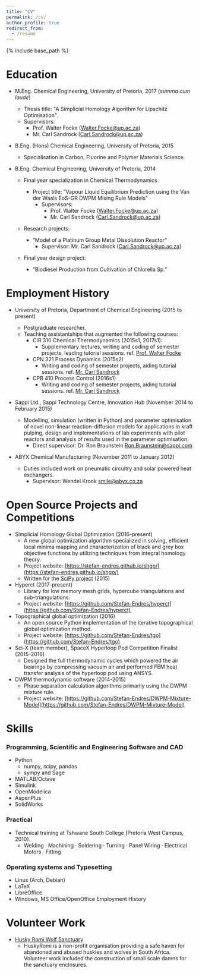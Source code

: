 ```yaml
---
title: "CV"
permalink: /cv/
author_profile: true
redirect_from:
  - /resume
---
```


{% include base_path %}

Education
======
* M.Eng. Chemical Engineering, University of Pretoria, 2017 (*summa cum laude*)
    * Thesis title: "A Simplicial Homology Algorithm for Lipschitz Optimisation".
    * Supervisors:
        * Prof. Walter Focke ([Walter.Focke@up.ac.za](mailto:Walter.Focke@up.ac.za))
        * Mr. Carl Sandrock ([Carl.Sandrock@up.ac.za](mailto:Carl.Sandrock@up.ac.za))

* B.Eng. (Hons) Chemical Engineering, University of Pretoria, 2015
    * Specialisation in Carbon, Fluorine and Polymer Materials Science.

* B.Eng. Chemical Engineering, University of Pretoria, 2014
    * Final year specialization in Chemical Thermodynamics
        * Project title: ”Vapour Liquid Equilibrium Prediction using the Van der Waals EoS-GR DWPM Mixing Rule Models”
            * Supervisors:
                * Prof. Walter Focke ([Walter.Focke@up.ac.za](mailto:Walter.Focke@up.ac.za))
                * Mr. Carl Sandrock ([Carl.Sandrock@up.ac.za](mailto:Carl.Sandrock@up.ac.za))

    * Research projects:
        * ”Model of a Platinum Group Metal Dissolution Reactor”
            * Supervisor: Mr. Carl Sandrock ([Carl.Sandrock@up.ac.za](mailto:Carl.Sandrock@up.ac.za))
    * Final year design project:
        * ”Biodiesel Production from Cultivation of Chlorella Sp.”

Employment History
======
* University of Pretoria, Department of Chemical Engineering (2015 to present)
  * Postgraduate researcher.
  * Teaching assistantships that augmented the following courses:
    * CIR 310 Chemical Thermodynamics (2015s1, 2017s1):
        * Supplementary lectures, writing and coding of semester projects, leading tutorial sessions. ref. [Prof. Walter Focke](mailto:Walter.Focke@up.ac.za)
    * CPN 321 Process Dynamics (2015s2)
        * Writing and coding of semester projects, aiding tutorial sessions. ref. [Mr. Carl Sandrock](mailto:Carl.Sandrock@up.ac.za)
    * CPB 410 Process Control (2016s1)
        * Writing and coding of semester projects, aiding tutorial sessions. ref. [Mr. Carl Sandrock](mailto:Carl.Sandrock@up.ac.za)

* Sappi Ltd., Sappi Technology Centre, Innovation Hub (November 2014 to February 2015)
    * Modelling, simulation (written in Python) and parameter optimisation of novel non-linear reaction-diffusion models for applications in kraft pulping, design and implementations of lab experiments with pilot reactors and analysis of results used in the parameter optimisation.
        * Direct supervisor: Dr. Ron Braunstein [Ron.Braunstein@sappi.com](Ron.Braunstein@sappi.com)

* ABYX Chemical Manufacturing (November 2011 to January 2012)
    *  Duties included work on pneumatic circuitry and solar powered heat exchangers.
        * Supervisor: Wendel Krook [smile@abyx.co.za](smile@abyx.co.za)

Open Source Projects and Competitions
======
* Simplicial Homology Global Optimization (2016-present)
    * A new global optimization algorithm specialized in solving, efficient local minima mapping and characterization of black and grey box objective functions by utilizing techniques from integral homology theory.
    * Project website: [https://stefan-endres.github.io/shgo/](https://stefan-endres.github.io/shgo/)
    * Written for the [SciPy project](https://www.scipy.org/)
(2015)
* Hyperct (2017-present)
    * Library for low memory mesh grids, hypercube triangulations and sub-triangulations.
    * Project website: [https://github.com/Stefan-Endres/hyperct](https://github.com/Stefan-Endres/hyperct)
* Topographical global optimization (2016)
    * An open source Python implementation of the iterative topographical global optimization method.
    * Project website: [https://github.com/Stefan-Endres/tgo](https://github.com/Stefan-Endres/tgo)
* Sci-X (team member), SpaceX Hyperloop Pod Competition Finalist (2015-2016)
    * Designed the full thermodynamic cycles which powered the air bearings by compressing vacuum air and performed FEM heat transfer analysis of the hyperloop pod using ANSYS.
* DWPM thermodynamic software (2014-2015)
    * Phase separation calculation algorithms primarily using the DWPM mixture rule.
  * Project website: [https://github.com/Stefan-Endres/DWPM-Mixture-Model](https://github.com/Stefan-Endres/DWPM-Mixture-Model)
    
Skills
======

### Programming, Scientific and Engineering Software and CAD

* Python
    * numpy, scipy, pandas
    * sympy and Sage
* MATLAB/Octave
* Simulink
* OpenModelica
* AspenPlus
* SolidWorks

### Practical

* Technical training at Tshwane South College (Pretoria West Campus, 2010).
    * Welding · Machining · Soldering · Turning · Panel Wiring · Electrical Motors · Fitting

### Operating systems and Typesetting
* Linux (Arch, Debian)
* LaTeX
* LibreOffice
* Windows, MS Office/OpenOffice
Employment History
  
Volunteer Work
======
* [Husky Romi Wolf Sanctuary](http://huskyromi.co.za/wp/)
    * HuskyRomi is a non-profit organisation providing a safe haven for abandoned and abused huskies and wolves in South Africa. Volunteer work included the construction of small scale damns for the sanctuary enclosures.

